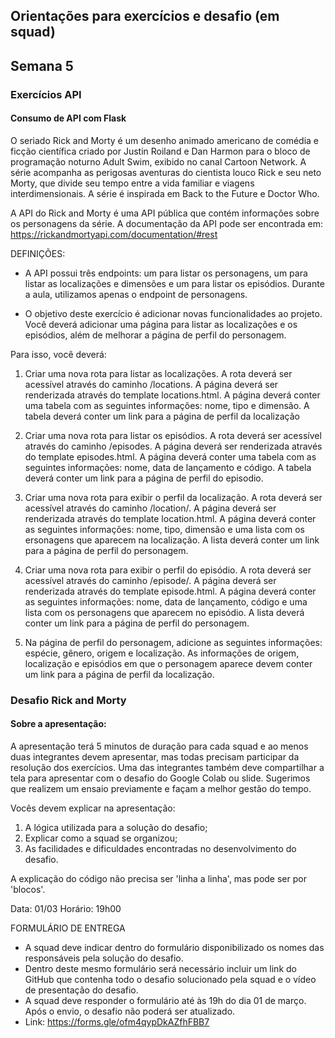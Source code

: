 ## Orientações para exercícios e desafio (em squad)
## Semana 5

### Exercícios API
#### Consumo de API com Flask

O seriado Rick and Morty é um desenho animado americano de comédia e ficção científica criado por Justin Roiland e Dan Harmon para o bloco de programação noturno Adult Swim, exibido no canal Cartoon Network. A série acompanha as perigosas aventuras do cientista louco Rick e seu neto Morty, que divide seu tempo entre a vida familiar e viagens interdimensionais. A série é inspirada em Back to the Future e Doctor Who.

A API do Rick and Morty é uma API pública que contém informações sobre os personagens da série. A documentação da API pode ser encontrada em: https://rickandmortyapi.com/documentation/#rest

DEFINIÇÕES:
- A API possui três endpoints: um para listar os personagens, um para listar as localizações e dimensões e um para listar os episódios. Durante
a aula, utilizamos apenas o endpoint de personagens. 

- O objetivo deste exercício é adicionar novas funcionalidades ao projeto. Você deverá adicionar uma página para listar as localizações e os
episódios, além de melhorar a página de perfil do personagem.

Para isso, você deverá: 
1. Criar uma nova rota para listar as localizações. A rota deverá ser acessível através do caminho /locations. A página deverá ser renderizada através do template locations.html. A página deverá conter uma tabela com as seguintes informações: nome, tipo e dimensão. A tabela deverá conter um link para a página de perfil da localização

2. Criar uma nova rota para listar os episódios. A rota deverá ser acessível através do caminho /episodes. A página deverá ser renderizada através do template episodes.html. A página deverá conter uma tabela com as seguintes informações: nome, data de lançamento e código. A tabela deverá conter um link para a página de perfil do episodio.

3. Criar uma nova rota para exibir o perfil da localização. A rota deverá ser acessível através do caminho /location/<id>. A página deverá ser renderizada através do template location.html. A página deverá conter as seguintes informações: nome, tipo, dimensão e uma lista com os  ersonagens que aparecem na localização. A lista deverá conter um link para a página de perfil do personagem.

4. Criar uma nova rota para exibir o perfil do episódio. A rota deverá ser acessível através do caminho /episode/<id>. A página deverá
ser renderizada através do template episode.html. A página deverá conter as seguintes informações: nome, data de lançamento, código e uma lista com os personagens que aparecem no episódio. A lista deverá conter um link para a página de perfil do personagem.

5. Na página de perfil do personagem, adicione as seguintes informações: espécie, gênero, origem e localização. As informações de origem, localização e episódios em que o personagem aparece devem conter um link para a página de perfil da localização.


### Desafio Rick and Morty

#### Sobre a apresentação:
A apresentação terá 5 minutos de duração para cada squad e ao menos duas integrantes devem apresentar, mas todas precisam participar da resolução dos exercícios. Uma das integrantes também deve compartilhar a tela para apresentar com  o desafio do Google Colab ou slide. 
Sugerimos que realizem um ensaio previamente e façam a melhor gestão do tempo. 

Vocês devem explicar na apresentação:
1. A lógica utilizada para a solução do desafio;
2. Explicar como a squad se organizou;
3. As facilidades e dificuldades encontradas no desenvolvimento do desafio.

A explicação do código não precisa ser 'linha a linha', mas pode ser por 'blocos'.

Data: 01/03
Horário: 19h00

FORMULÁRIO DE ENTREGA
- A squad deve indicar dentro do formulário disponibilizado os nomes das responsáveis pela solução do desafio.
- Dentro deste mesmo formulário será necessário incluir um link do GitHub que contenha todo o desafio solucionado pela squad e o vídeo de presentação do desafio.
- A squad deve responder o formulário até às 19h do dia 01 de março. Após o envio, o desafio não poderá ser atualizado.
- Link: https://forms.gle/ofm4qypDkAZfhFBB7